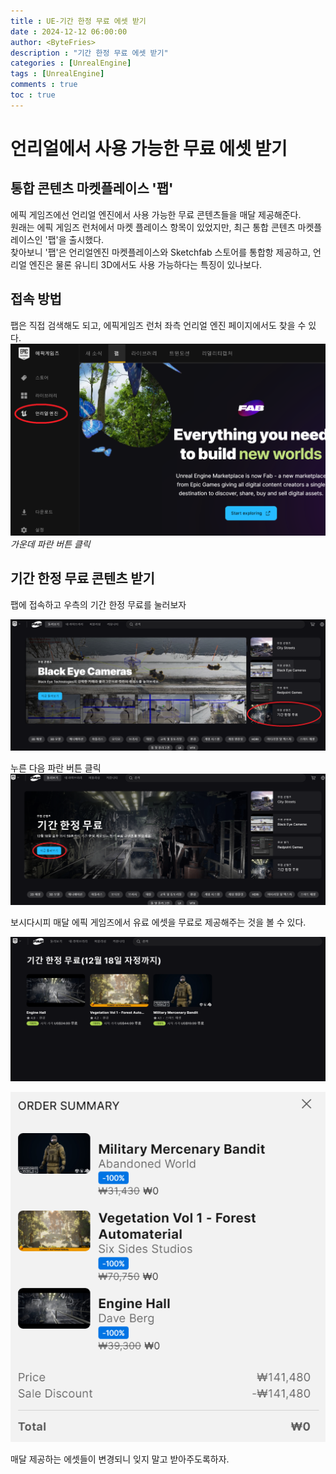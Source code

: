 ```yaml
---
title : UE-기간 한정 무료 에셋 받기
date : 2024-12-12 06:00:00
author: <ByteFries>
description : "기간 한정 무료 에셋 받기"
categories : [UnrealEngine]
tags : [UnrealEngine]
comments : true
toc : true
---
```


# <span style = "font-weight: 800;">언리얼에서 사용 가능한 무료 에셋 받기</span>

## <span style = "font-weight: 800;">통합 콘텐츠 마켓플레이스 '팹'</span>
에픽 게임즈에선 언리얼 엔진에서 사용 가능한 무료 콘텐츠들을 매달 제공해준다.  
원래는 에픽 게임즈 런처에서 마켓 플레이스 항목이 있었지만, 최근 통합 콘텐츠 마켓플레이스인 '팹'을 출시했다.  
찾아보니 '팹'은 언리얼엔진 마켓플레이스와 Sketchfab 스토어를 통합항 제공하고, 언리얼 엔진은 물론 유니티 3D에서도 사용 가능하다는 특징이 있나보다.  

## <span style = "font-weight: 800;">접속 방법</span>

팹은 직접 검색해도 되고, 에픽게임즈 런처 좌측 언리얼 엔진 페이지에서도 찾을 수 있다.  
![](/assets/image/2024-12-12/epicLauncherImg.png)  
_가운데 파란 버튼 클릭_  

## <span style = "font-weight: 800;">기간 한정 무료 콘텐츠 받기</span>

팹에 접속하고 우측의 기간 한정 무료를 눌러보자  

![freeAsset1](/assets/image/2024-12-12/freeAsset1Img.png)  

누른 다음 파란 버튼 클릭  
![freeAsset2](/assets/image/2024-12-12/freeAsset2Img.png)  

보시다시피 매달 에픽 게임즈에서 유료 에셋을 무료로 제공해주는 것을 볼 수 있다.

![freeAsset3](/assets/image/2024-12-12/freeAsset3Img.png)  

![buy](/assets/image/2024-12-12/buyImg.png)  

매달 제공하는 에셋들이 변경되니 잊지 말고 받아주도록하자.  
